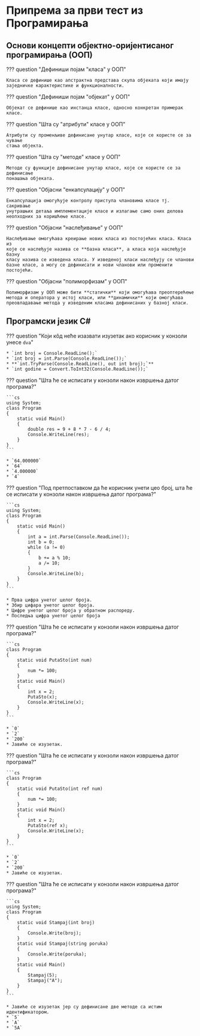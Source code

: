 # Припрема за први тест из Програмирања

## Основи концепти објектно-оријентисаног програмирања (ООП)

??? question "Дефиниши појам "класа" у ООП"

    Класа се дефинише као апстрактна представа скупа објеката који имају
    заједничке карактеристике и функционалности.

??? question "Дефиниши појам "објекат" у ООП"

    Објекат се дефинише као инстанца класе, односно конкретан примерак класе.

??? question "Шта су "атрибути" класе у ООП"

    Атрибути су променљиве дефинисане унутар класе, које се користе се за чување
    стања објекта.

??? question "Шта су "методе" класе у ООП"

    Методе су функције дефинисане унутар класе, које се користе се за дефинисање
    понашања објеката.

??? question "Објасни "енкапсулацију" у ООП"

    Енкапсулација омогућује контролу приступа члановима класе тј. сакривање
    унутрашњих детаља имплементације класе и излагање само оних делова
    неопходних за коришћење класе.

??? question "Објасни "наслеђивање" у ООП"

    Наслеђивање омогућава креирање нових класа из постојећих класа. Класа из
    које се наслеђује назива се **базна класа**, а класа која наслеђује базну
    класу назива се изведена класа. У изведеној класи наслеђују се чланови
    базне класе, а могу се дефинисати и нови чланови или променити постојећи.

??? question "Објасни "полиморфизам" у ООП"

    Полиморфизам у ООП може бити **статички** који омогућава преоптерећење
    метода и оператора у истој класи, или **динамички** који омогућава
    преовладавање метода у изведеним класама дефинисаних у базној класи.

## Програмски језик C\#

??? question "Који кôд неће изазвати изузетак ако корисник у конзоли унесе `dva`"

    * `int broj = Console.ReadLine();`
    * `int broj = int.Parse(Console.ReadLine());`
    * **`int.TryParse(Console.ReadLine(), out int broj);`**
    * `int godine = Convert.ToInt32(Console.ReadLine());`

??? question "Шта ће се исписати у конзоли након извршења датог програма?"

    ```cs
    using System;
    class Program
    {
        static void Main()
        {
            double res = 9 + 8 * 7 - 6 / 4;
            Console.WriteLine(res);
        }
    }
    ```

    * `64.000000`
    * `64`
    * `4.000000`
    * `4`

??? question "Под претпоставком да ће корисник унети цео број, шта ће се исписати у конзоли након извршења датог програма?"

    ```cs
    using System;
    class Program
    {
        static void Main()
        {
            int a = int.Parse(Console.ReadLine());
            int b = 0;
            while (a != 0)
            {
                b += a % 10;
                a /= 10;
            }
            Console.WriteLine(b);
        }
    }
    ```

    * Прва цифра унетог целог броја.
    * Збир цифара унетог целог броја.
    * Цифре унетог целог броја у обратном распореду.
    * Последња цифра унетог целог броја

??? question "Шта ће се исписати у конзоли након извршења датог програма?"

    ```cs
    class Program
    {
        static void PutaSto(int num)
        {
            num *= 100;
        }
        static void Main()
        {
            int x = 2;
            PutaSto(x);
            Console.WriteLine(x);
        }
    }
    ```

    * `0`
    * `2`
    * `200`
    * Јавиће се изузетак.

??? question "Шта ће се исписати у конзоли након извршења датог програма?"

    ```cs
    class Program
    {
        static void PutaSto(int ref num)
        {
            num *= 100;
        }
        static void Main()
        {
            int x = 2;
            PutaSto(ref x);
            Console.WriteLine(x);
        }
    }
    ```

    * `0`
    * `2`
    * `200`
    * Јавиће се изузетак.

??? question "Шта ће се исписати у конзоли након извршења датог програма?"

    ```cs
    using System;
    class Program
    {
        static void Stampaj(int broj)
        {
            Console.Write(broj);
        }
        static void Stampaj(string poruka)
        {
            Console.Write(poruka);
        }
        static void Main()
        {
            Stampaj(5);
            Stampaj("А");
        }
    }
    ```

    * Јавиће се изузетак јер су дефинисане две методе са истим идентификатором.
    * `5`
    * `А`
    * `5А`
